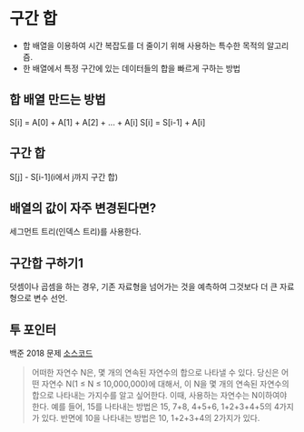 # 구간 합

- 합 배열을 이용하여 시간 복잡도를 더 줄이기 위해 사용하는 특수한 목적의 알고리즘.
- 한 배열에서 특정 구간에 있는 데이터들의 합을 빠르게 구하는 방법

## 합 배열 만드는 방법
S[i] = A[0] + A[1] + A[2] + ... + A[i]
S[i] = S[i-1] + A[i]

## 구간 합
S[j] - S[i-1](i에서 j까지 구간 합)


## 배열의 값이 자주 변경된다면?
세그먼트 트리(인덱스 트리)를 사용한다.

## 구간합 구하기1
덧셈이나 곱셈을 하는 경우, 기존 자료형을 넘어가는 것을 예측하여 그것보다 더 큰 자료형으로 변수 선언.



## 투 포인터
백준 2018 문제 [소스코드](./src/p_2018.java)

>어떠한 자연수 N은, 몇 개의 연속된 자연수의 합으로 나타낼 수 있다. 당신은 어떤 자연수 N(1 ≤ N ≤ 10,000,000)에 대해서, 이 N을 몇 개의 연속된 자연수의 합으로 나타내는 가지수를 알고 싶어한다. 이때, 사용하는 자연수는 N이하여야 한다.
>예를 들어, 15를 나타내는 방법은 15, 7+8, 4+5+6, 1+2+3+4+5의 4가지가 있다. 반면에 10을 나타내는 방법은 10, 1+2+3+4의 2가지가 있다.

